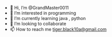 - 👋 Hi, I’m @GrandMaster0011
- 👀 I’m interested in programming
- 🌱 I’m currently learning java , python 
- 💞️ I’m looking to collaborate 
- 📫 How to reach me tiger.black10a@gmail.com

<!---
GrandMaster0011/GrandMaster0011 is a ✨ special ✨ repository because its `README.md` (this file) appears on your GitHub profile.
You can click the Preview link to take a look at your changes.
--->
